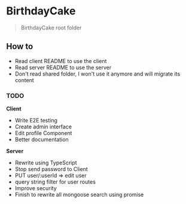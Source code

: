 # BirthdayCake

> BirthdayCake root folder

## How to
* Read client README to use the client
* Read server README to use the server
* Don't read shared folder, I won't use it anymore and will migrate its content

### TODO

**Client**
* Write E2E testing
* Create admin interface
* Edit profile Component
* Better documentation

**Server**
* Rewrite using TypeScript
* Stop send password to Client
* PUT user/:userId => edit user
* query string filter for user routes
* Improve security
* Finish to rewrite all mongoose search using promise
